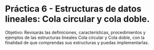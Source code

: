# Práctica 6 - Estructuras de datos lineales: Cola circular y cola doble.

Objetivo:
Revisarás las definiciones, características, procedimientos y ejemplos de las estructuras lineales Cola circular y Cola doble, con la finalidad de que comprendas sus estructuras y puedas implementarlas.